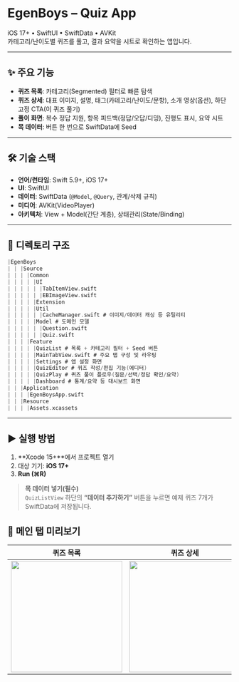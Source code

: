 # EgenBoys – Quiz App

iOS 17+ • SwiftUI • SwiftData • AVKit  
카테고리/난이도별 퀴즈를 풀고, 결과 요약을 시트로 확인하는 앱입니다.

---

## ✨ 주요 기능

- **퀴즈 목록**: 카테고리(Segmented) 필터로 빠른 탐색
- **퀴즈 상세**: 대표 이미지, 설명, 태그(카테고리/난이도/문항), 소개 영상(옵션), 하단 고정 CTA(이 퀴즈 풀기)
- **풀이 화면**: 복수 정답 지원, 항목 피드백(정답/오답/디밍), 진행도 표시, 요약 시트
- **목 데이터**: 버튼 한 번으로 SwiftData에 Seed

---

## 🛠 기술 스택

- **언어/런타임**: Swift 5.9+, iOS 17+
- **UI**: SwiftUI
- **데이터**: SwiftData (`@Model`, `@Query`, 관계/삭제 규칙)
- **미디어**: AVKit(VideoPlayer)
- **아키텍처**: View + Model(간단 계층), 상태관리(State/Binding)

---

## 📁 디렉토리 구조

```swift
|EgenBoys
| | |Source
| | | |Common
| | | | |UI
| | | | | |TabItemView.swift
| | | | | |EBImageView.swift
| | | | |Extension
| | | | |Util
| | | | | |CacheManager.swift # 이미지/데이터 캐싱 등 유틸리티
| | | | |Model # 도메인 모델
| | | | | |Question.swift
| | | | | |Quiz.swift
| | | |Feature
| | | | |QuizList # 목록 + 카테고리 필터 + Seed 버튼
| | | | |MainTabView.swift # 주요 탭 구성 및 라우팅
| | | | |Settings # 앱 설정 화면
| | | | |QuizEditor # 퀴즈 작성/편집 기능(에디터)
| | | | |QuizPlay # 퀴즈 풀이 플로우(질문/선택/정답 확인/요약)
| | | | |Dashboard # 통계/요약 등 대시보드 화면
| | |Application
| | | |EgenBoysApp.swift
| | |Resource
| | | |Assets.xcassets
```

---

## ▶️ 실행 방법

1. **Xcode 15+**에서 프로젝트 열기
2. 대상 기기: **iOS 17+**
3. **Run (⌘R)**

> **목 데이터 넣기(필수)**  
> `QuizListView` 하단의 **“데이터 추가하기”** 버튼을 누르면 예제 퀴즈 7개가 SwiftData에 저장됩니다.

## 📸 메인 탭 미리보기

| 퀴즈 목록                                                     | 퀴즈 상세                                                   | 풀이 화면                                                 | 대시보드                                                       |
| ------------------------------------------------------------- | ----------------------------------------------------------- | --------------------------------------------------------- | -------------------------------------------------------------- |
| <img src="https://github.com/user-attachments/assets/7c20a783-034f-4726-b09b-ee8e5b844c22" width="250" /> | <img src="https://github.com/user-attachments/assets/96bd2f3f-153e-4f83-8557-2985721a818e" width="250" /> | <img src="https://github.com/user-attachments/assets/bb3a7147-9e55-44d2-b7c9-2d2b29090dd1" width="250" /> | <img src="https://github.com/user-attachments/assets/2155a1c2-89fd-441b-9c84-dcfddf78e505" width="250" /> |

